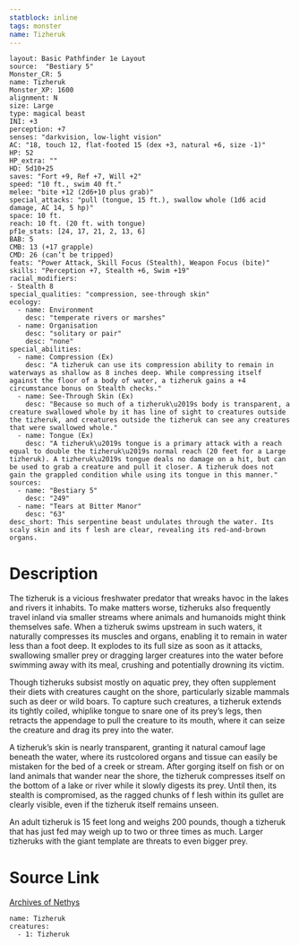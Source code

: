 ```yaml
---
statblock: inline
tags: monster
name: Tizheruk
---
```

```statblock
layout: Basic Pathfinder 1e Layout
source:  "Bestiary 5"
Monster_CR: 5
name: Tizheruk
Monster_XP: 1600
alignment: N
size: Large
type: magical beast
INI: +3
perception: +7
senses: "darkvision, low-light vision"
AC: "18, touch 12, flat-footed 15 (dex +3, natural +6, size -1)"
HP: 52
HP_extra: ""
HD: 5d10+25
saves: "Fort +9, Ref +7, Will +2"
speed: "10 ft., swim 40 ft."
melee: "bite +12 (2d6+10 plus grab)"
special_attacks: "pull (tongue, 15 ft.), swallow whole (1d6 acid damage, AC 14, 5 hp)"
space: 10 ft.
reach: 10 ft. (20 ft. with tongue)
pf1e_stats: [24, 17, 21, 2, 13, 6]
BAB: 5
CMB: 13 (+17 grapple)
CMD: 26 (can’t be tripped)
feats: "Power Attack, Skill Focus (Stealth), Weapon Focus (bite)"
skills: "Perception +7, Stealth +6, Swim +19"
racial_modifiers:
- Stealth 8
special_qualities: "compression, see-through skin"
ecology:
  - name: Environment
    desc: "temperate rivers or marshes"
  - name: Organisation
    desc: "solitary or pair"
    desc: "none"
special_abilities:
  - name: Compression (Ex)
    desc: "A tizheruk can use its compression ability to remain in waterways as shallow as 8 inches deep. While compressing itself against the floor of a body of water, a tizheruk gains a +4 circumstance bonus on Stealth checks."
  - name: See-Through Skin (Ex)
    desc: "Because so much of a tizheruk\u2019s body is transparent, a creature swallowed whole by it has line of sight to creatures outside the tizheruk, and creatures outside the tizheruk can see any creatures that were swallowed whole."
  - name: Tongue (Ex)
    desc: "A tizheruk\u2019s tongue is a primary attack with a reach equal to double the tizheruk\u2019s normal reach (20 feet for a Large tizheruk). A tizheruk\u2019s tongue deals no damage on a hit, but can be used to grab a creature and pull it closer. A tizheruk does not gain the grappled condition while using its tongue in this manner."
sources:
  - name: "Bestiary 5"
    desc: "249"
  - name: "Tears at Bitter Manor"
    desc: "63"
desc_short: This serpentine beast undulates through the water. Its scaly skin and its f lesh are clear, revealing its red-and-brown organs.
```
# Description
The tizheruk is a vicious freshwater predator that wreaks havoc in the lakes and rivers it inhabits. To make matters worse, tizheruks also frequently travel inland via smaller streams where animals and humanoids might think themselves safe. When a tizheruk swims upstream in such waters, it naturally compresses its muscles and organs, enabling it to remain in water less than a foot deep. It explodes to its full size as soon as it attacks, swallowing smaller prey or dragging larger creatures into the water before swimming away with its meal, crushing and potentially drowning its victim.

 Though tizheruks subsist mostly on aquatic prey, they often supplement their diets with creatures caught on the shore, particularly sizable mammals such as deer or wild boars. To capture such creatures, a tizheruk extends its tightly coiled, whiplike tongue to snare one of its prey’s legs, then retracts the appendage to pull the creature to its mouth, where it can seize the creature and drag its prey into the water.

 A tizheruk’s skin is nearly transparent, granting it natural camouf lage beneath the water, where its rustcolored organs and tissue can easily be mistaken for the bed of a creek or stream. After gorging itself on fish or on land animals that wander near the shore, the tizheruk compresses itself on the bottom of a lake or river while it slowly digests its prey. Until then, its stealth is compromised, as the ragged chunks of f lesh within its gullet are clearly visible, even if the tizheruk itself remains unseen.

 An adult tizheruk is 15 feet long and weighs 200 pounds, though a tizheruk that has just fed may weigh up to two or three times as much. Larger tizheruks with the giant template are threats to even bigger prey.
# Source Link
[Archives of Nethys](https://aonprd.com/MonsterDisplay.aspx?ItemName=Tizheruk)
```encounter-table
name: Tizheruk
creatures:
  - 1: Tizheruk
```
